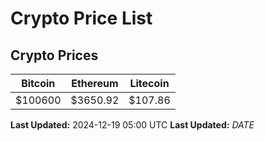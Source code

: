 # Crypto Price List

## Crypto Prices
| Bitcoin | Ethereum | Litecoin |
| ------- | -------- | -------- |
| $100600 | $3650.92 | $107.86 |
**Last Updated:** 2024-12-19 05:00 UTC
**Last Updated:** $DATE$
